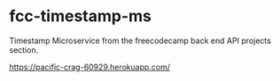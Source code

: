 # fcc-timestamp-ms
Timestamp Microservice from the freecodecamp back end API projects section.

https://pacific-crag-60929.herokuapp.com/
